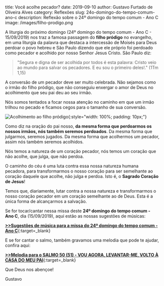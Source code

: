 title: Você acolhe pecador?
date: 2019-09-10
author: Gustavo Furtado de Oliveira Alves
category: Reflexões
slug: 24o-domingo-do-tempo-comum-ano-c
description: Reflexão sobre o 24º domingo do tempo comum - Ano C
image: /images/filho-prodigo.png


A liturgia do próximo domingo (24º domingo do tempo comum - Ano C - 15/09/2019) nos traz a famosa passagem do **filho pródigo** no evangelho, em uma liturgia da palavra que destaca a intercessão de Moisés para Deus perdoar o povo hebreu e São Paulo dizendo que ele próprio foi perdoado como pecador e acolhido por nosso Senhor Jesus Cristo.
São Paulo diz:

> "Segura e digna de ser acolhida por todos
é esta palavra:
Cristo veio ao mundo para salvar os pecadores.
E eu sou o primeiro deles!." (1Tm 1,15)

A conversão de um pecador deve ser muito celebrada. Não sejamos como o irmão do filho pródigo, que não conseguiu enxergar o amor de Deus no acolhimento que seu pai deu ao seu irmão.

Nós somos tentados a focar nossa atenção no caminho em que um irmão trilhou no pecado e ficamos cegos para o tamanho de sua conversão.

![Acolhimento ao filho pródigo](https://blog.musicasparamissa.com.br/images/filho-prodigo.png){:style="width: 100%; padding: 10px;"}

Como diz na oração do pai nosso, **da mesma forma que perdoarmos os nossos irmãos, nós também seremos perdoados**. Da mesma forma que julgarmos, seremos jugados. Da mesma forma que acolhermos um pecador, assim nós também seremos acolhidos.

Nós temos a natureza de um coração pecador, nós temos um coração que não acolhe, que julga, que não perdoa.

O caminho do céu é uma luta contra essa nossa natureza humana pecadora, para transformarmos o nosso coração para ser semelhante ao coração daquele que acolhe, não julga e perdoa. Isto é, o **Sagrado Coração de Jesus**!

Temos que, diariamente, lutar contra a nossa natureza e transformarmos o nosso coração pecador em um coração semelhante ao de Deus. Esta é a única forma de alcançarmos a salvação.



Se for tocar/cantar nessa missa deste **24º domingo do tempo comum - Ano C**, dia (15/09/2019),
aqui estão as nossas sugestões de músicas:

[**>>Sugestões de música para a missa do 24º domingo do tempo comum - Ano C**](https://musicasparamissa.com.br/sugestoes-para/24o-domingo-do-tempo-comum-ano-c/){:target=\_blank}

E se for cantar o salmo, também gravamos uma melodia que pode te ajudar, confira aqui:

[**>>Melodia para o SALMO 50 (51) - VOU AGORA, LEVANTAR-ME, VOLTO À CASA DO MEU PAI**](https://musicasparamissa.com.br/musica/salmo-50-51-vou-agora-levantar-me/){:target=\_blank}

Que Deus nos abençoe!

Gustavo